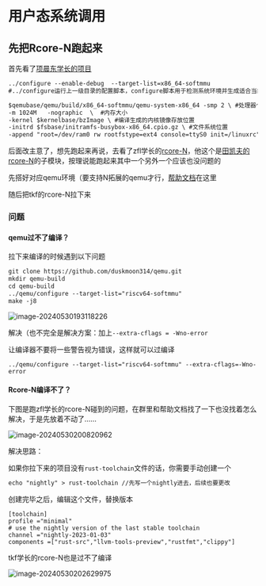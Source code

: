 # 用户态系统调用

## 先把Rcore-N跑起来

首先看了[项晨东学长的项目](https://github.com/OS-F-4/usr-intr?tab=readme-ov-file)

```markdown
../configure --enable-debug  --target-list=x86_64-softmmu
#../configure运行上一级目录的配置脚本，configure脚本用于检测系统环境并生成适合当前环境的Makefile文件，以便后续编译使用。
```

```markdown
$qemubase/qemu/build/x86_64-softmmu/qemu-system-x86_64 -smp 2 \ #处理器个数
-m 1024M   -nographic  \  #内存大小
-kernel $kernelbase/bzImage \ #编译生成的内核镜像存放位置
-initrd $fsbase/initramfs-busybox-x86_64.cpio.gz \ #文件系统位置
-append "root=/dev/ram0 rw rootfstype=ext4 console=ttyS0 init=/linuxrc" #附加参数
```

后面改主意了，想先跑起来再说，去看了zfl学长的[rcore-N](https://github.com/zflcs/rCore-N?tab=readme-ov-file)，他这个是[田凯夫的rcore-N](https://github.com/Gallium70/rv-n-ext-impl)的子模块，按理说能跑起来其中一个另外一个应该也没问题的

先搭好对应qemu环境（要支持N拓展的qemu才行，[帮助文档](https://gallium70.github.io/rv-n-ext-impl/ch6_0_user_guide.html)在这里

随后把tkf的rcore-N拉下来



### 问题

#### qemu过不了编译？

拉下来编译的时候遇到以下问题

```markdown
git clone https://github.com/duskmoon314/qemu.git
mkdir qemu-build
cd qemu-build
../qemu/configure --target-list="riscv64-softmmu"
make -j8
```

![image-20240530193118226](D:\116\sigs\my_OScamps_blog\异步系统调用方面的一些探索\用户态系统调用.assets\image-20240530193118226.png)

解决（也不完全是解决方案：加上`--extra-cflags = -Wno-error` 

让编译器不要将一些警告视为错误，这样就可以过编译

```
../qemu/configure --target-list="riscv64-softmmu" --extra-cflags=-Wno-error
```

#### Rcore-N编译不了？

下图是跑zfl学长的rcore-N碰到的问题，在群里和帮助文档找了一下也没找着怎么解决，于是先放着不动了……

![image-20240530200820962](D:\116\sigs\my_OScamps_blog\异步系统调用方面的一些探索\用户态系统调用.assets\image-20240530200820962.png)

解决思路：

如果你拉下来的项目没有`rust-toolchain`文件的话，你需要手动创建一个

```markdown
echo "nightly" > rust-toolchain //先写一个nightly进去，后续也要更改
```

创建完毕之后，编辑这个文件，替换版本

```
[toolchain]
profile ="minimal"
# use the nightly version of the last stable toolchain
channel ="nightly-2023-01-03"
components =["rust-src","llvm-tools-preview","rustfmt","clippy"]
```





tkf学长的rcore-N也是过不了编译

![image-20240530202629975](D:\116\sigs\my_OScamps_blog\异步系统调用方面的一些探索\用户态系统调用.assets\image-20240530202629975.png)

